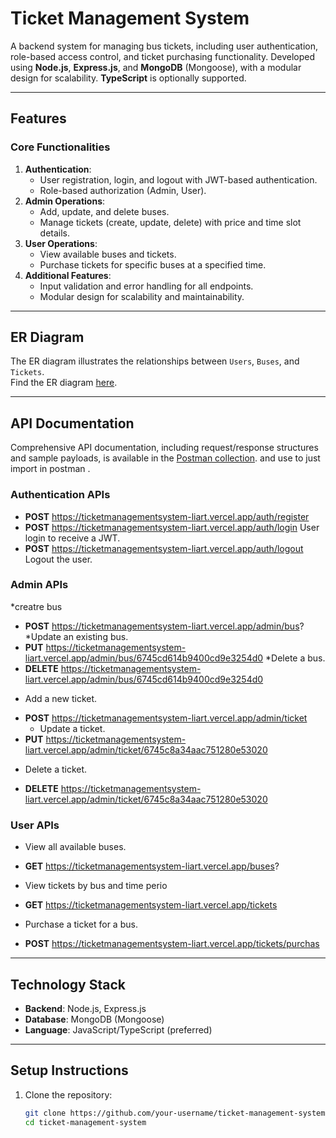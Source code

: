 # Ticket Management System

A backend system for managing bus tickets, including user authentication, role-based access control, and ticket purchasing functionality. Developed using **Node.js**, **Express.js**, and **MongoDB** (Mongoose), with a modular design for scalability. **TypeScript** is optionally supported.

---

## Features

### Core Functionalities
1. **Authentication**:
   - User registration, login, and logout with JWT-based authentication.
   - Role-based authorization (Admin, User).
2. **Admin Operations**:
   - Add, update, and delete buses.
   - Manage tickets (create, update, delete) with price and time slot details.
3. **User Operations**:
   - View available buses and tickets.
   - Purchase tickets for specific buses at a specified time.
4. **Additional Features**:
   - Input validation and error handling for all endpoints.
   - Modular design for scalability and maintainability.

---

## ER Diagram

The ER diagram illustrates the relationships between `Users`, `Buses`, and `Tickets`.  
Find the ER diagram [here](https://drive.google.com/file/d/1aXrzDu3_pXIP9BMQl47XYBdBd8PaA7Oj/view?usp=sharing). 


---

## API Documentation

Comprehensive API documentation, including request/response structures and sample payloads, is available in the [Postman collection](https://api.postman.com/collections/35012738-f14f8cb5-7d24-4434-9587-52f48be337f6?access_key=PMAT-01JDQ19TK19N5AX3B9BZGXXM4P). and use to just import in postman .

### Authentication APIs
- **POST** https://ticketmanagementsystem-liart.vercel.app/auth/register  
- **POST** https://ticketmanagementsystem-liart.vercel.app/auth/login 
  User login to receive a JWT.  
- **POST** https://ticketmanagementsystem-liart.vercel.app/auth/logout 
  Logout the user.

### Admin APIs
 *creatre bus 
- **POST** https://ticketmanagementsystem-liart.vercel.app/admin/bus? 
 *Update an existing bus.  
- **PUT** https://ticketmanagementsystem-liart.vercel.app/admin/bus/6745cd614b9400cd9e3254d0
 *Delete a bus.  
- **DELETE** https://ticketmanagementsystem-liart.vercel.app/admin/bus/6745cd614b9400cd9e3254d0  
* Add a new ticket. 
- **POST** https://ticketmanagementsystem-liart.vercel.app/admin/ticket  
  * Update a ticket.  
- **PUT** https://ticketmanagementsystem-liart.vercel.app/admin/ticket/6745c8a34aac751280e53020 
 * Delete a ticket.  
- **DELETE** https://ticketmanagementsystem-liart.vercel.app/admin/ticket/6745c8a34aac751280e53020
  

### User APIs
* View all available buses. 
- **GET** https://ticketmanagementsystem-liart.vercel.app/buses?  
* View tickets by bus and time perio
- **GET** https://ticketmanagementsystem-liart.vercel.app/tickets
 * Purchase a ticket for a bus.  
- **POST** https://ticketmanagementsystem-liart.vercel.app/tickets/purchas  
---
## Technology Stack

- **Backend**: Node.js, Express.js  
- **Database**: MongoDB (Mongoose)  
- **Language**: JavaScript/TypeScript (preferred)  

---

## Setup Instructions
1. Clone the repository:
   ```bash
   git clone https://github.com/your-username/ticket-management-system.git
   cd ticket-management-system
